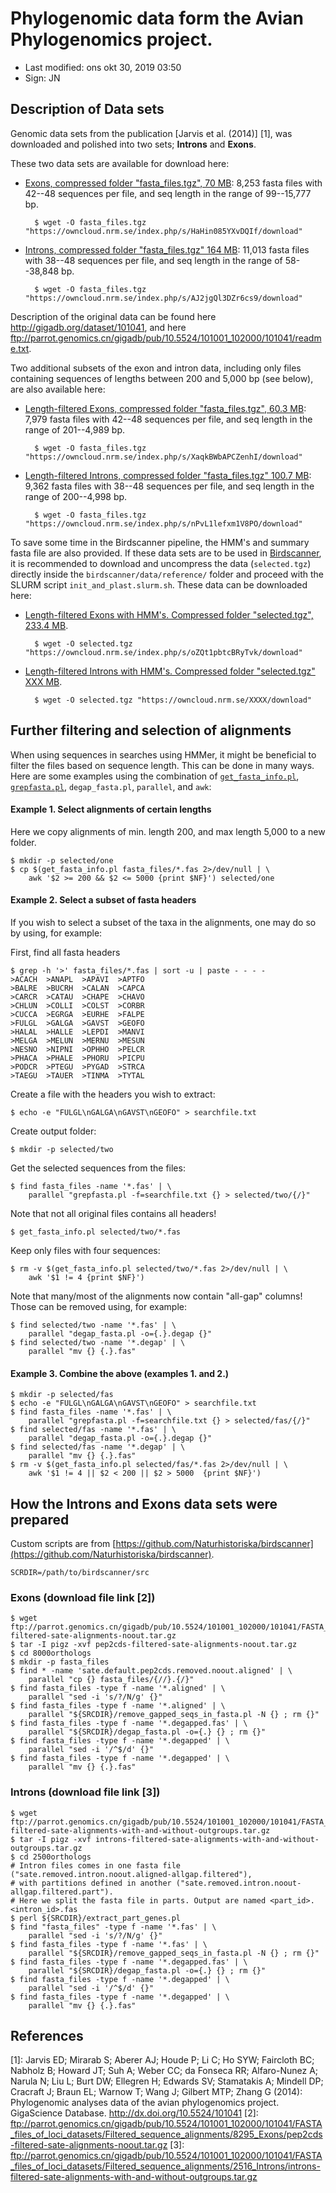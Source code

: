# Phylogenomic data form the Avian Phylogenomics project.

- Last modified: ons okt 30, 2019  03:50
- Sign: JN


## Description of Data sets

Genomic data sets from the publication [Jarvis et al. (2014)] [1], was downloaded and
polished into two sets; **Introns** and **Exons**.

These two data sets are available for download here:

- [Exons, compressed folder "fasta_files.tgz", 70
  MB](https://owncloud.nrm.se/index.php/s/HaHin085YXvDQIf): 8,253 fasta files
  with 42--48 sequences per file, and seq length in the range of 99--15,777 bp.

        $ wget -O fasta_files.tgz "https://owncloud.nrm.se/index.php/s/HaHin085YXvDQIf/download"

- [Introns, compressed folder "fasta_files.tgz" 164
  MB](https://owncloud.nrm.se/index.php/s/AJ2jgQl3DZr6cs9): 11,013 fasta files
  with 38--48 sequences per file, and seq length in the range of 58--38,848 bp.

        $ wget -O fasta_files.tgz "https://owncloud.nrm.se/index.php/s/AJ2jgQl3DZr6cs9/download"

Description of the original data can be found here <http://gigadb.org/dataset/101041>,
and here <ftp://parrot.genomics.cn/gigadb/pub/10.5524/101001_102000/101041/readme.txt>.

Two additional subsets of the exon and intron data, including only files
containing sequences of lengths between 200 and 5,000 bp (see below), are also
available here: 

- [Length-filtered Exons, compressed folder "fasta_files.tgz", 60.3 
  MB](https://owncloud.nrm.se/index.php/s/XaqkBWbAPCZenhI): 7,979 fasta files
  with 42--48 sequences per file, and seq length in the range of 201--4,989 bp.

        $ wget -O fasta_files.tgz "https://owncloud.nrm.se/index.php/s/XaqkBWbAPCZenhI/download"

- [Length-filtered Introns, compressed folder "fasta_files.tgz" 100.7
  MB](https://owncloud.nrm.se/index.php/s/nPvL1lefxm1V8PO): 9,362 fasta files
  with 38--48 sequences per file, and seq length in the range of 200--4,998 bp.

        $ wget -O fasta_files.tgz "https://owncloud.nrm.se/index.php/s/nPvL1lefxm1V8PO/download"

To save some time in the Birdscanner pipeline, the HMM's and summary fasta
file are also provided. If these data sets are to be used in
[Birdscanner](https://github.com/Naturhistoriska/birdscanner), it is
recommended to download and uncompress the data (`selected.tgz`) directly
inside the `birdscanner/data/reference/` folder and proceed with the SLURM
script `init_and_plast.slurm.sh`. These data can be downloaded here:

- [Length-filtered Exons with HMM's. Compressed folder "selected.tgz", 233.4
  MB](https://owncloud.nrm.se/index.php/s/oZQt1pbtcBRyTvk/download).

        $ wget -O selected.tgz "https://owncloud.nrm.se/index.php/s/oZQt1pbtcBRyTvk/download"

- [Length-filtered Introns with HMM's. Compressed folder "selected.tgz" XXX
  MB](https://owncloud.nrm.se/XXXX).

        $ wget -O selected.tgz "https://owncloud.nrm.se/XXXX/download"


## Further filtering and selection of alignments

When using sequences in searches using HMMer, it might be beneficial to filter
the files based on sequence length. This can be done in many ways. Here are
some examples using the combination of
[`get_fasta_info.pl`](https://github.com/nylander/get_fasta_info),
[`grepfasta.pl`](https://github.com/nylander/grepfasta), `degap_fasta.pl`,
`parallel`, and `awk`:


#### Example 1. Select alignments of certain lengths

Here we copy alignments of min. length 200, and max length 5,000 to a new folder.

    $ mkdir -p selected/one
    $ cp $(get_fasta_info.pl fasta_files/*.fas 2>/dev/null | \
        awk '$2 >= 200 && $2 <= 5000 {print $NF}') selected/one


#### Example 2. Select a subset of fasta headers

If you wish to select a subset of the taxa in the alignments,
one may do so by using, for example:

First, find all fasta headers

    $ grep -h '>' fasta_files/*.fas | sort -u | paste - - - -
    >ACACH	>ANAPL	>APAVI	>APTFO
    >BALRE	>BUCRH	>CALAN	>CAPCA
    >CARCR	>CATAU	>CHAPE	>CHAVO
    >CHLUN	>COLLI	>COLST	>CORBR
    >CUCCA	>EGRGA	>EURHE	>FALPE
    >FULGL	>GALGA	>GAVST	>GEOFO
    >HALAL	>HALLE	>LEPDI	>MANVI
    >MELGA	>MELUN	>MERNU	>MESUN
    >NESNO	>NIPNI	>OPHHO	>PELCR
    >PHACA	>PHALE	>PHORU	>PICPU
    >PODCR	>PTEGU	>PYGAD	>STRCA
    >TAEGU	>TAUER	>TINMA	>TYTAL

Create a file with the headers you wish to extract:

    $ echo -e "FULGL\nGALGA\nGAVST\nGEOFO" > searchfile.txt

Create output folder:

    $ mkdir -p selected/two

Get the selected sequences from the files:

    $ find fasta_files -name '*.fas' | \
        parallel "grepfasta.pl -f=searchfile.txt {} > selected/two/{/}"

Note that not all original files contains all headers!

    $ get_fasta_info.pl selected/two/*.fas

Keep only files with four sequences:

    $ rm -v $(get_fasta_info.pl selected/two/*.fas 2>/dev/null | \
        awk '$1 != 4 {print $NF}')

Note that many/most of the alignments now contain "all-gap" columns!
Those can be removed using, for example:

    $ find selected/two -name '*.fas' | \
        parallel "degap_fasta.pl -o={.}.degap {}"
    $ find selected/two -name '*.degap' | \
        parallel "mv {} {.}.fas"


#### Example 3. Combine the above (examples 1. and 2.)

    $ mkdir -p selected/fas
    $ echo -e "FULGL\nGALGA\nGAVST\nGEOFO" > searchfile.txt
    $ find fasta_files -name '*.fas' | \
        parallel "grepfasta.pl -f=searchfile.txt {} > selected/fas/{/}"
    $ find selected/fas -name '*.fas' | \
        parallel "degap_fasta.pl -o={.}.degap {}"
    $ find selected/fas -name '*.degap' | \
        parallel "mv {} {.}.fas"
    $ rm -v $(get_fasta_info.pl selected/fas/*.fas 2>/dev/null | \
        awk '$1 != 4 || $2 < 200 || $2 > 5000  {print $NF}')


## How the Introns and Exons data sets were prepared

Custom scripts are from [https://github.com/Naturhistoriska/birdscanner](https://github.com/Naturhistoriska/birdscanner).

    SCRDIR=/path/to/birdscanner/src


### Exons (download file link [2])

    $ wget ftp://parrot.genomics.cn/gigadb/pub/10.5524/101001_102000/101041/FASTA_files_of_loci_datasets/Filtered_sequence_alignments/8295_Exons/pep2cds-filtered-sate-alignments-noout.tar.gz
    $ tar -I pigz -xvf pep2cds-filtered-sate-alignments-noout.tar.gz
    $ cd 8000orthologs
    $ mkdir -p fasta_files
    $ find * -name 'sate.default.pep2cds.removed.noout.aligned' | \
        parallel "cp {} fasta_files/{//}.{/}"
    $ find fasta_files -type f -name '*.aligned' | \
        parallel "sed -i 's/?/N/g' {}"
    $ find fasta_files -type f -name '*.aligned' | \
        parallel "${SRCDIR}/remove_gapped_seqs_in_fasta.pl -N {} ; rm {}"
    $ find fasta_files -type f -name '*.degapped.fas' | \
        parallel "${SRCDIR}/degap_fasta.pl -o={.} {} ; rm {}"
    $ find fasta_files -type f -name '*.degapped' | \
        parallel "sed -i '/^$/d' {}"
    $ find fasta_files -type f -name '*.degapped' | \
        parallel "mv {} {.}.fas"


### Introns (download file link [3])

    $ wget ftp://parrot.genomics.cn/gigadb/pub/10.5524/101001_102000/101041/FASTA_files_of_loci_datasets/Filtered_sequence_alignments/2516_Introns/introns-filtered-sate-alignments-with-and-without-outgroups.tar.gz
    $ tar -I pigz -xvf introns-filtered-sate-alignments-with-and-without-outgroups.tar.gz
    $ cd 2500orthologs
    # Intron files comes in one fasta file ("sate.removed.intron.noout.aligned-allgap.filtered"),
    # with partitions defined in another ("sate.removed.intron.noout-allgap.filtered.part").
    # Here we split the fasta file in parts. Output are named <part_id>.<intron_id>.fas
    $ perl ${SRCDIR}/extract_part_genes.pl
    $ find "fasta_files" -type f -name '*.fas' | \
        parallel "sed -i 's/?/N/g' {}"
    $ find fasta_files -type f -name '*.fas' | \
        parallel "${SRCDIR}/remove_gapped_seqs_in_fasta.pl -N {} ; rm {}"
    $ find fasta_files -type f -name '*.degapped.fas' | \
        parallel "${SRCDIR}/degap_fasta.pl -o={.} {} ; rm {}"
    $ find fasta_files -type f -name '*.degapped' | \
        parallel "sed -i '/^$/d' {}"
    $ find fasta_files -type f -name '*.degapped' | \
        parallel "mv {} {.}.fas"


## References

[1]: Jarvis ED; Mirarab S; Aberer AJ; Houde P; Li C; Ho SYW; Faircloth BC; Nabholz B; Howard JT; Suh A; Weber CC; da Fonseca RR; Alfaro-Nunez A; Narula N; Liu L; Burt DW; Ellegren H; Edwards SV; Stamatakis A; Mindell DP; Cracraft J; Braun EL; Warnow T; Wang J; Gilbert MTP; Zhang G (2014): Phylogenomic analyses data of the avian phylogenomics project. GigaScience Database. <http://dx.doi.org/10.5524/101041>
[2]: <ftp://parrot.genomics.cn/gigadb/pub/10.5524/101001_102000/101041/FASTA_files_of_loci_datasets/Filtered_sequence_alignments/8295_Exons/pep2cds-filtered-sate-alignments-noout.tar.gz>
[3]: <ftp://parrot.genomics.cn/gigadb/pub/10.5524/101001_102000/101041/FASTA_files_of_loci_datasets/Filtered_sequence_alignments/2516_Introns/introns-filtered-sate-alignments-with-and-without-outgroups.tar.gz>
